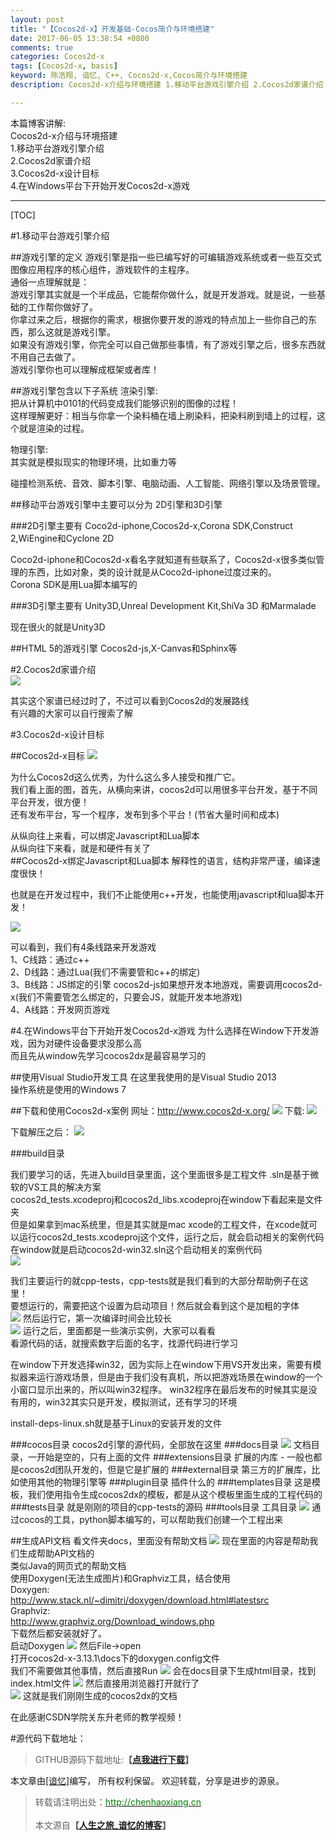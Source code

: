```yaml
---
layout: post
title: "【Cocos2d-x】开发基础-Cocos简介与环境搭建"
date: 2017-06-05 13:38:54 +0800
comments: true
categories: Cocos2d-x
tags: [Cocos2d-x, basis]
keyword: 陈浩翔, 谙忆, C++, Cocos2d-x,Cocos简介与环境搭建
description: Cocos2d-x介绍与环境搭建 1.移动平台游戏引擎介绍 2.Cocos2d家谱介绍 3.Cocos2d-x设计目标 4.在Windows平台下开始开发Cocos2d-x游戏

---
```


本篇博客讲解:  
Cocos2d-x介绍与环境搭建  
1.移动平台游戏引擎介绍  
2.Cocos2d家谱介绍  
3.Cocos2d-x设计目标  
4.在Windows平台下开始开发Cocos2d-x游戏

<!-- more -->
----------
[TOC]

#1.移动平台游戏引擎介绍  

##游戏引擎的定义
游戏引擎是指一些已编写好的可编辑游戏系统或者一些互交式图像应用程序的核心组件，游戏软件的主程序。  
通俗一点理解就是：  
游戏引擎其实就是一个半成品，它能帮你做什么，就是开发游戏。就是说，一些基础的工作帮你做好了。  
你拿过来之后，根据你的需求，根据你要开发的游戏的特点加上一些你自己的东西，那么这就是游戏引擎。  
如果没有游戏引擎，你完全可以自己做那些事情，有了游戏引擎之后，很多东西就不用自己去做了。  
游戏引擎你也可以理解成框架或者库！  

##游戏引擎包含以下子系统
渲染引擎:  
把从计算机中0101的代码变成我们能够识别的图像的过程！  
这样理解更好：相当与你拿一个染料桶在墙上刷染料，把染料刷到墙上的过程，这个就是渲染的过程。

物理引擎:  
其实就是模拟现实的物理环境，比如重力等  

碰撞检测系统、音效、脚本引擎、电脑动画、人工智能、网络引擎以及场景管理。

##移动平台游戏引擎中主要可以分为 
2D引擎和3D引擎

###2D引擎主要有
Coco2d-iphone,Cocos2d-x,Corona SDK,Construct 2,WiEngine和Cyclone 2D

Coco2d-iphone和Cocos2d-x看名字就知道有些联系了，Cocos2d-x很多类似管理的东西，比如对象，类的设计就是从Coco2d-iphone过度过来的。  
Corona SDK是用Lua脚本编写的  

###3D引擎主要有
Unity3D,Unreal Development Kit,ShiVa 3D 和Marmalade

现在很火的就是Unity3D  

##HTML 5的游戏引擎
Cocos2d-js,X-Canvas和Sphinx等

#2.Cocos2d家谱介绍  
![](http://i.imgur.com/yeghXaA.png)

其实这个家谱已经过时了，不过可以看到Cocos2d的发展路线  
有兴趣的大家可以自行搜索了解  

#3.Cocos2d-x设计目标 

##Cocos2d-x目标
![](http://i.imgur.com/ORpTwbq.png)

为什么Cocos2d这么优秀，为什么这么多人接受和推广它。  
我们看上面的图，首先，从横向来讲，cocos2d可以用很多平台开发，基于不同平台开发，很方便！  
还有发布平台，写一个程序，发布到多个平台！(节省大量时间和成本)  

从纵向往上来看，可以绑定Javascript和Lua脚本  
从纵向往下来看，就是和硬件有关了  
##Cocos2d-x绑定Javascript和Lua脚本
解释性的语言，结构非常严谨，编译速度很快！  

也就是在开发过程中，我们不止能使用c++开发，也能使用javascript和lua脚本开发！  

![](http://i.imgur.com/40Xt1bX.png)

可以看到，我们有4条线路来开发游戏  
1、C线路：通过c++  
2、D线路：通过Lua(我们不需要管和c++的绑定)  
3、B线路：JS绑定的引擎 cocos2d-js如果想开发本地游戏，需要调用cocos2d-x(我们不需要管怎么绑定的，只要会JS，就能开发本地游戏)  
4、A线路：开发网页游戏  

#4.在Windows平台下开始开发Cocos2d-x游戏
为什么选择在Window下开发游戏，因为对硬件设备要求没那么高  
而且先从window先学习cocos2dx是最容易学习的  
  
##使用Visual Studio开发工具
在这里我使用的是Visual Studio 2013  
操作系统是使用的Windows 7  

##下载和使用Cocos2d-x案例
网址：http://www.cocos2d-x.org/
![](http://i.imgur.com/2GQ3y9p.png)
下载:
![](http://i.imgur.com/vnnItnl.png)

下载解压之后：
![](http://i.imgur.com/aZAgVPh.png)

###build目录

我们要学习的话，先进入build目录里面，这个里面很多是工程文件 
.sln是基于微软的VS工具的解决方案  
 cocos2d_tests.xcodeproj和cocos2d_libs.xcodeproj在window下看起来是文件夹  
但是如果拿到mac系统里，但是其实就是mac xcode的工程文件，在xcode就可以运行cocos2d_tests.xcodeproj这个文件，运行之后，就会启动相关的案例代码  
在window就是启动cocos2d-win32.sln这个启动相关的案例代码  
![](http://i.imgur.com/kxLbiVg.png)

我们主要运行的就cpp-tests，cpp-tests就是我们看到的大部分帮助例子在这里！  
要想运行的，需要把这个设置为启动项目！然后就会看到这个是加粗的字体  
![](http://i.imgur.com/vHP1ovd.png)
然后运行它，第一次编译时间会比较长  
![](http://i.imgur.com/N6iotba.png)
运行之后，里面都是一些演示实例，大家可以看看  
看源代码的话，就搜索数字后面的名字，找源代码进行学习  

在window下开发选择win32，因为实际上在window下用VS开发出来，需要有模拟器来运行游戏场景，但是由于我们没有真机，所以把游戏场景在window的一个小窗口显示出来的，所以叫win32程序。
win32程序在最后发布的时候其实是没有用的，win32其实只是开发，模拟测试，还有学习的环境  

install-deps-linux.sh就是基于Linux的安装开发的文件    

###cocos目录
cocos2d引擎的源代码，全部放在这里
###docs目录
![](http://i.imgur.com/Wsl7Xmr.png)
文档目录，一开始是空的，只有上面的文件
###extensions目录
扩展的内库 - 一般也都是cocos2d团队开发的，但是它是扩展的
###external目录
第三方的扩展库，比如使用其他的物理引擎等
###plugin目录
插件什么的
###templates目录
这是模板，我们使用指令生成cocos2dx的模板，都是从这个模板里面生成的工程代码的  
###tests目录
就是刚刚的项目的cpp-tests的源码
###tools目录
工具目录
![](http://i.imgur.com/0gjch9N.png)
通过cocos的工具，python脚本编写的，可以帮助我们创建一个工程出来  

##生成API文档
看文件夹docs，里面没有帮助文档
![](http://i.imgur.com/kGgdSMr.png)
现在里面的内容是帮助我们生成帮助API文档的  
类似Java的网页式的帮助文档  
使用Doxygen(无法生成图片)和Graphviz工具，结合使用  
Doxygen:  
http://www.stack.nl/~dimitri/doxygen/download.html#latestsrc  
Graphviz:  
http://www.graphviz.org/Download_windows.php  
下载然后都安装就好了。  
启动Doxygen
![](http://i.imgur.com/4DEtFRw.png)
然后File->open  
打开cocos2d-x-3.13.1\docs下的doxygen.config文件  
我们不需要做其他事情，然后直接Run
![](http://i.imgur.com/Kdr1MRs.png)
会在docs目录下生成html目录，找到index.html文件
![](http://i.imgur.com/NmTwVH6.png)
然后直接用浏览器打开就行了  
![](http://i.imgur.com/8m5aul3.png)
这就是我们刚刚生成的cocos2dx的文档  

在此感谢CSDN学院关东升老师的教学视频！

#源代码下载地址：
<blockquote cite='陈浩翔'>
GITHUB源码下载地址:<strong>【<a href='http://chenhaoxiang.cn' target='_blank'>点我进行下载</a>】</strong></p>
</blockquote>


本文章由<a href="http://chenhaoxiang.cn/">[谙忆]</a>编写， 所有权利保留。 
欢迎转载，分享是进步的源泉。
<blockquote cite='陈浩翔'>
<p background-color='#D3D3D3'>转载请注明出处：<a href='http://chenhaoxiang.cn'><font color="green">http://chenhaoxiang.cn</font></a><br><br>
本文源自<strong>【<a href='http://chenhaoxiang.cn' target='_blank'>人生之旅_谙忆的博客</a>】</strong></p>
</blockquote>
